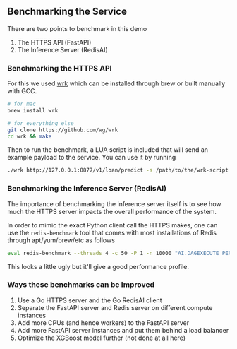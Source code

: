 

## Benchmarking the Service

There are two points to benchmark in this demo
1. The HTTPS API (FastAPI)
2. The Inference Server (RedisAI)

### Benchmarking the HTTPS API

For this we used [wrk](https://github.com/wg/wrk) which can be installed through
brew or built manually with GCC.

```bash
# for mac
brew install wrk

# for everything else
git clone https://github.com/wg/wrk
cd wrk && make
```

Then to run the benchmark, a LUA script is included that will send an example
payload to the service. You can use it by running

```bash
./wrk http://127.0.0.1:8877/v1/loan/predict -s /path/to/the/wrk-script.lua -t 4
```

### Benchmarking the Inference Server (RedisAI)

The importance of benchmarking the inference server itself is to see
how much the HTTPS server impacts the overall performance of the system.

In order to mimic the exact Python client call the HTTPS makes, one can use
the ``redis-benchmark`` tool that comes with most installations of Redis through
apt/yum/brew/etc as follows

```bash
eval redis-benchmark --threads 4 -c 50 -P 1 -n 10000 "AI.DAGEXECUTE PERSIST 2 out_1_7832417532154898461 out_2_7832417532154898461 \|\> AI.SCRIPTEXECUTE get_loan_features enrich_features KEYS 2 19510613_1349 12542 ARGS 5 29 100000 3 10000000 7.2 OUTPUTS 1 model_input \|\> AI.MODELEXECUTE loan_model INPUTS 1 model_input OUTPUTS 2 out_1_7832417532154898461 out_2_7832417532154898461"
```

This looks a little ugly but it'll give a good performance profile.


### Ways these benchmarks can be Improved

1. Use a Go HTTPS server and the Go RedisAI client
2. Separate the FastAPI server and Redis server on different compute instances
3. Add more CPUs (and hence workers) to the FastAPI server
4. Add more FastAPI server instances and put them behind a load balancer
5. Optimize the XGBoost model further (not done at all here)
